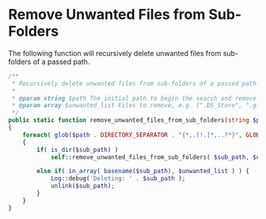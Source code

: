 # Remove Unwanted Files from Sub-Folders

The following function will recursively delete unwanted files from sub-folders of a passed path.

```php
/**
 * Recursively delete unwanted files from sub-folders of a passed path.
 *
 * @param string $path The initial path to begin the search and remove from.
 * @param array $unwanted_list Files to remove, e.g. [".DS_Store", ".gitignore"]
 */
public static function remove_unwanted_files_from_sub_folders(string $path, array $unwanted_list): void
{
    foreach( glob($path . DIRECTORY_SEPARATOR . "{*,.[!.]*,..?*}", GLOB_BRACE) as $sub_path )
    {
        if( is_dir($sub_path) )
            self::remove_unwanted_files_from_sub_folders( $sub_path, $unwanted_list );

        else if( in_array( basename($sub_path), $unwanted_list ) ) {
            Log::debug('Deleting: ' . $sub_path );
            unlink($sub_path);
        }
    }
}
```